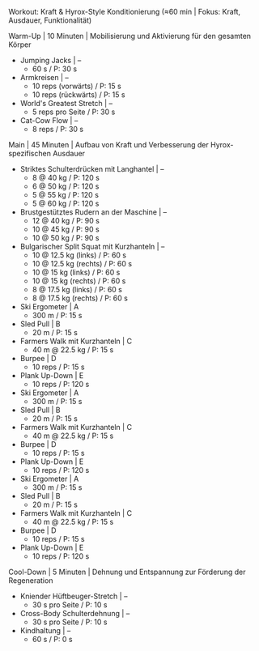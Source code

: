 Workout: Kraft & Hyrox-Style Konditionierung (≈60 min | Fokus: Kraft, Ausdauer, Funktionalität)

Warm-Up | 10 Minuten | Mobilisierung und Aktivierung für den gesamten Körper
- Jumping Jacks | –
    - 60 s / P: 30 s
- Armkreisen | –
    - 10 reps (vorwärts) / P: 15 s
    - 10 reps (rückwärts) / P: 15 s
- World's Greatest Stretch | –
    - 5 reps pro Seite / P: 30 s
- Cat-Cow Flow | –
    - 8 reps / P: 30 s

Main | 45 Minuten | Aufbau von Kraft und Verbesserung der Hyrox-spezifischen Ausdauer
- Striktes Schulterdrücken mit Langhantel | –
    - 8 @ 40 kg / P: 120 s
    - 6 @ 50 kg / P: 120 s
    - 5 @ 55 kg / P: 120 s
    - 5 @ 60 kg / P: 120 s
- Brustgestütztes Rudern an der Maschine | –
    - 12 @ 40 kg / P: 90 s
    - 10 @ 45 kg / P: 90 s
    - 10 @ 50 kg / P: 90 s
- Bulgarischer Split Squat mit Kurzhanteln | –
    - 10 @ 12.5 kg (links) / P: 60 s
    - 10 @ 12.5 kg (rechts) / P: 60 s
    - 10 @ 15 kg (links) / P: 60 s
    - 10 @ 15 kg (rechts) / P: 60 s
    - 8 @ 17.5 kg (links) / P: 60 s
    - 8 @ 17.5 kg (rechts) / P: 60 s
- Ski Ergometer | A
    - 300 m / P: 15 s
- Sled Pull | B
    - 20 m / P: 15 s
- Farmers Walk mit Kurzhanteln | C
    - 40 m @ 22.5 kg / P: 15 s
- Burpee | D
    - 10 reps / P: 15 s
- Plank Up-Down | E
    - 10 reps / P: 120 s
- Ski Ergometer | A
    - 300 m / P: 15 s
- Sled Pull | B
    - 20 m / P: 15 s
- Farmers Walk mit Kurzhanteln | C
    - 40 m @ 22.5 kg / P: 15 s
- Burpee | D
    - 10 reps / P: 15 s
- Plank Up-Down | E
    - 10 reps / P: 120 s
- Ski Ergometer | A
    - 300 m / P: 15 s
- Sled Pull | B
    - 20 m / P: 15 s
- Farmers Walk mit Kurzhanteln | C
    - 40 m @ 22.5 kg / P: 15 s
- Burpee | D
    - 10 reps / P: 15 s
- Plank Up-Down | E
    - 10 reps / P: 120 s

Cool-Down | 5 Minuten | Dehnung und Entspannung zur Förderung der Regeneration
- Kniender Hüftbeuger-Stretch | –
    - 30 s pro Seite / P: 10 s
- Cross-Body Schulterdehnung | –
    - 30 s pro Seite / P: 10 s
- Kindhaltung | –
    - 60 s / P: 0 s